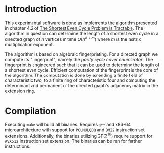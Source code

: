 # Introduction
This experimental software is done as implements the algorithm presented in chapter 4.2 of [The Shortest Even Cycle Problem is Tractable](https://arxiv.org/abs/2111.02992). The algorithm in question can determine the length of a shortest even cycle in a directed graph of $n$ vertices in time $O(n^{3+m})$ where $m$ is the matrix multiplication exponent.

The algorithm is based on algebraic fingerprinting. For a directed graph we compute its "fingerprint", namely the *parity cycle cover enumerator*. The fingerprint is engineered such that it can be used to determine the length of a shortest even cycle. Efficient computation of the fingerprint is the core of the algorithm. The computation is done by extending a finite field of characteristic two, to a finite ring of characteristic four and computing the determinant and permanent of the directed graph's adjacency matrix in the extension ring.

# Compilation
Executing `make` will build all binaries. Requires `g++` and x86-64 microarchitecture with support for `PCLMULQDQ` and `BMI2` instruction set extensions. Additionally, the binaries utilizing GF($2^{16}$) require support for `AVX512` instruction set extension. The binaries can be ran for further instructions.
